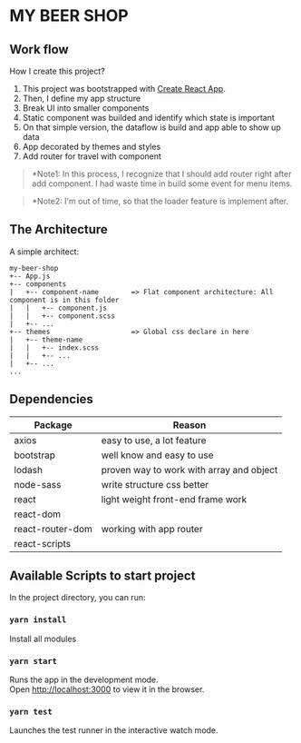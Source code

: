 # MY BEER SHOP

## Work flow

How I create this project?

1. This project was bootstrapped with [Create React App](https://github.com/facebook/create-react-app).
2. Then, I define my app structure
3. Break UI into smaller components
4. Static component was builded and identify which state is important
5. On that simple version, the dataflow is build and app able to show up data
6. App decorated by themes and styles
7. Add router for travel with component

> *Note1: In this process, I recognize that I should add router right after add component. I had waste time in build some event for menu items.

> *Note2: I'm out of time, so that the loader feature is implement after.

## The Architecture

A simple architect:

```
my-beer-shop
+-- App.js
+-- components
|   +-- component-name        => Flat component architecture: All component is in this folder
|   |   +-- component.js
|   |   +-- component.scss
|   +-- ...
+-- themes                    => Global css declare in here
|   +-- theme-name
|   |   +-- index.scss
|   |   +-- ...
|   +-- ...
...
```

## Dependencies

| Package          | Reason                                   |
|------------------|------------------------------------------|
| axios            | easy to use, a lot feature               |
| bootstrap        | well know and easy to use                |
| lodash           | proven way to work with array and object |
| node-sass        | write structure css better               |
| react            | light weight front-end frame work        |
| react-dom        |                                          |
| react-router-dom | working with app router                  |
| react-scripts    |                                          |


## Available Scripts to start project

In the project directory, you can run:

### `yarn install`

Install all modules

### `yarn start`

Runs the app in the development mode.<br>
Open [http://localhost:3000](http://localhost:3000) to view it in the browser.

### `yarn test`

Launches the test runner in the interactive watch mode.<br>
